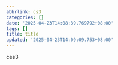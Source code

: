 ```yaml
---
abbrlink: cs3
categories: []
date: '2025-04-23T14:08:39.769792+08:00'
tags: []
title: title
updated: '2025-04-23T14:09:09.753+08:00'
---
```

ces3
